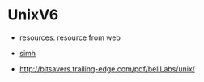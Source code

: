 # UnixV6

- resources: resource from web

- [simh](http://simh.trailing-edge.com/)

- http://bitsavers.trailing-edge.com/pdf/bellLabs/unix/ 

